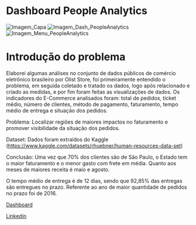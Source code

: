 # Dashboard People Analytics

![Imagem_Capa](https://user-images.githubusercontent.com/68854093/204693106-9d305109-5ffa-4db3-ba6c-4981390c3b0b.png)
![Imagem_Dash_PeopleAnalytics](https://user-images.githubusercontent.com/68854093/204693622-836fa674-1f8a-4dbb-b467-277528a542a9.png)
![Imagem_Menu_PeopleAnalytics](https://user-images.githubusercontent.com/68854093/204693672-ed8b0640-2034-45c5-a6cd-d057dc3f9f8d.png)

# Introdução do problema

Elaborei algumas análises no conjunto de dados públicos de comércio eletrônico brasileiro por Olist Store, foi primeiramente entendido o problema, em seguida coletado e tratado os dados, logo após relacionado e criado as medidas, e por fim foram feitas as visualizações de dados. Os indicadores do E-Commerce analisados foram: total de pedidos, ticket médio, número de clientes, método de pagamento, faturamento, tempo médio de entrega e situação dos pedidos.  


Problema: Localizar regiões de maiores impactos no faturamento e promover visibilidade da situação dos pedidos.


Dataset: Dados foram extraídos do Kaggle (https://www.kaggle.com/datasets/rhuebner/human-resources-data-set)

Conclusão: Uma vez que 70% dos clientes são de São Paulo, o Estado tem o maior faturamento e o menor gasto com frete em média. Quanto aos meses de maiores receita é maio e agosto.

O tempo médio de entrega é de 12 dias, sendo que 92,85% das entregas são entregues no prazo. Referente ao ano de maior quantidade de pedidos no prazo foi de 2016.

[Dashboard](https://app.powerbi.com/view?r=eyJrIjoiYThhNzlhOGMtNzAxOS00MmY0LTk1MzMtZjAwM2M0YTI4YWY4IiwidCI6ImVmMDhmOTQ4LTMzNzItNDA2OC1hZTVkLTg3M2FhODViZTk5NCJ9)

[Linkedin](https://www.linkedin.com/in/wellington-martins-5a19638b/)



